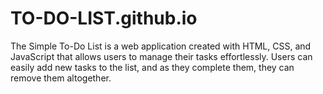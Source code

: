 # TO-DO-LIST.github.io
The Simple To-Do List is a web application created with HTML, CSS, and JavaScript that allows users to manage their tasks effortlessly. Users can easily add new tasks to the list, and as they complete them, they can  remove them altogether. 
